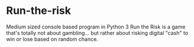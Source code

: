 # Run-the-risk
Medium sized console based program in Python 3
Run the Risk is a game that's totally not about gambling… but rather about risking digital "cash" to
win or lose based on random chance. 
